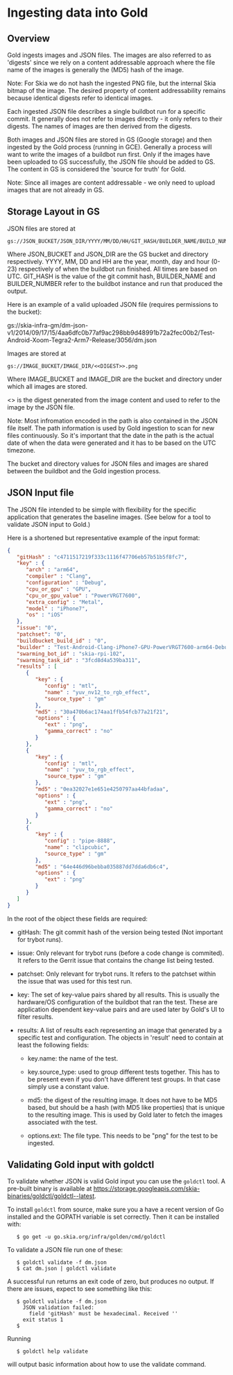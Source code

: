 Ingesting data into Gold
========================

Overview
--------

Gold ingests images and JSON files. The images are also referred to as
'digests' since we rely on a content addressable approach where the file name
of the images is generally the (MD5) hash of the image.

Note: For Skia we do not hash the ingested PNG file, but the internal Skia bitmap of
the image. The desired property of content addressability remains because
identical digests refer to identical images.

Each ingested JSON file describes a single buildbot run for a specific commit.
It generally does not refer to images directly - it only refers to their digests.
The names of images are then derived from the digests.

Both images and JSON files are stored in GS (Google storage) and then ingested
by the Gold process (running in GCE).
Generally a process will want to write the images of a buildbot run first.
Only if the images have been uploaded to GS successfully, the JSON file should be
added to GS. The content in GS is considered the 'source for truth' for Gold.

Note: Since all images are content addressable - we only need to upload images
that are not already in GS.

Storage Layout in GS
--------------------

JSON files are stored at

    gs://JSON_BUCKET/JSON_DIR/YYYY/MM/DD/HH/GIT_HASH/BUILDER_NAME/BUILD_NUMBER/dm.json

Where JSON_BUCKET and JSON_DIR are the GS bucket and directory respectively.
YYYY, MM, DD and HH are the year, month, day and hour (0-23) respectively of
when the buildbot run finished. All times are based on UTC.
GIT_HASH is the value of the git commit hash, BUILDER_NAME and BUILDER_NUMBER
refer to the buildbot instance and run that produced the output.

Here is an example of a valid uploaded JSON file (requires permissions to the bucket):

gs://skia-infra-gm/dm-json-v1/2014/09/17/15/4aa6dfc0b77af9ac298bb9d48991b72a2fec00b2/Test-Android-Xoom-Tegra2-Arm7-Release/3056/dm.json

Images are stored at

    gs://IMAGE_BUCKET/IMAGE_DIR/<<DIGEST>>.png

Where IMAGE_BUCKET and IMAGE_DIR are the bucket and directory under which all
images are stored.

<<DIGEST>> is the digest generated from the image content and used to refer to
the image by the JSON file.

Note: Most infromation encoded in the path is also contained in the JSON file
itself. The path information is used by Gold ingestion to scan for new files
continuously. So it's important that the date in the path is the actual date of
when the data were generated and it has to be based on the UTC timezone.

The bucket and directory values for JSON files and images are shared between the
buildbot and the Gold ingestion process.

JSON Input file
---------------

The JSON file intended to be simple with  flexibility for the specific application
that generates the baseline images.
(See below for a tool to validate JSON input to Gold.)

Here is a shortened but representative example of the input format:
```json
{
   "gitHash" : "c4711517219f333c1116f47706eb57b51b5f8fc7",
   "key" : {
      "arch" : "arm64",
      "compiler" : "Clang",
      "configuration" : "Debug",
      "cpu_or_gpu" : "GPU",
      "cpu_or_gpu_value" : "PowerVRGT7600",
      "extra_config" : "Metal",
      "model" : "iPhone7",
      "os" : "iOS"
   },
   "issue": "0",
   "patchset": "0",
   "buildbucket_build_id" : "0",
   "builder" : "Test-Android-Clang-iPhone7-GPU-PowerVRGT7600-arm64-Debug-All-Metal",
   "swarming_bot_id" : "skia-rpi-102",
   "swarming_task_id" : "3fcd8d4a539ba311",
   "results" : [
      {
         "key" : {
            "config" : "mtl",
            "name" : "yuv_nv12_to_rgb_effect",
            "source_type" : "gm"
         },
         "md5" : "30a470b6ac174aa1ffb54fcb77a21f21",
         "options" : {
            "ext" : "png",
            "gamma_correct" : "no"
         }
      },
      {
         "key" : {
            "config" : "mtl",
            "name" : "yuv_to_rgb_effect",
            "source_type" : "gm"
         },
         "md5" : "0ea32027e1e651e4250797aa44bfadaa",
         "options" : {
            "ext" : "png",
            "gamma_correct" : "no"
         }
      },
      {
         "key" : {
            "config" : "pipe-8888",
            "name" : "clipcubic",
            "source_type" : "gm"
         },
         "md5" : "64e446d96bebba035887dd7dda6db6c4",
         "options" : {
            "ext" : "png"
         }
      }
   ]
}
```

In the root of the object these fields are required:

* gitHash: The git commit hash of the version being tested (Not important
  for trybot runs).

* issue: Only relevant for trybot runs (before a code change is commited). It
  refers to the Gerrit issue that contains the change list being tested.

* patchset: Only relevant for trybot runs. It refers to the patchset within the
  issue that was used for this test run.

* key: The set of key-value pairs shared by all results. This is usually the
  hardware/OS configuration of the buildbot that ran the test. These are
  application dependent key-value pairs and are used later by Gold's UI to
  filter results.

* results: A list of results each representing an image that generated by a
  specific test and configuration.
  The objects in 'result' need to contain at least the following fields:

    - key.name: the name of the test.

    - key.source_type: used to group different tests together. This has to be
      present even if you don't have different test groups. In that case
      simply use a constant value.

    - md5: the digest of the resulting image. It does not have to be MD5 based,
      but should be a hash (with MD5 like properties) that is unique to the
      resulting image. This is used by Gold later to fetch the images associated
      with the test.

    - options.ext: The file type. This needs to be "png" for the test to be
      ingested.

Validating Gold input with goldctl
----------------------------------

To validate whether JSON is valid Gold input you can use the `goldctl` tool.
A pre-built binary is available at <https://storage.googleapis.com/skia-binaries/goldctl/goldctl--latest>.

To install `goldctl` from source, make sure you a have a recent version of Go installed
and the GOPATH variable is set correctly. Then it can be installed with:

```console
   $ go get -u go.skia.org/infra/golden/cmd/goldctl
```

To validate a JSON file run one of these:

```console
   $ goldctl validate -f dm.json
   $ cat dm.json | goldctl validate
```

A successful run returns an exit code of zero, but produces no output.
If there are issues, expect to see something like this:

```console
   $ goldctl validate -f dm.json
     JSON validation failed:
       field 'gitHash' must be hexadecimal. Received ''
     exit status 1
   $
```

Running

```console
   $ goldctl help validate
```

will output basic information about how to use the validate command.
